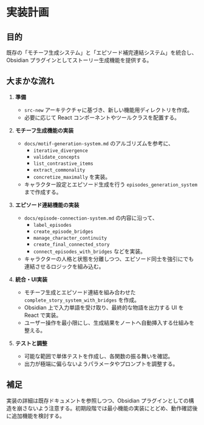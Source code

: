 # 実装計画

## 目的

既存の「モチーフ生成システム」と「エピソード補完連結システム」を統合し、Obsidian プラグインとしてストーリー生成機能を提供する。

## 大まかな流れ

1. **準備**
   - `src-new` アーキテクチャに基づき、新しい機能用ディレクトリを作成。
   - 必要に応じて React コンポーネントやツールクラスを配置する。

2. **モチーフ生成機能の実装**
   - `docs/motif-generation-system.md` のアルゴリズムを参考に、
     - `iterative_divergence`
     - `validate_concepts`
     - `list_contrastive_items`
     - `extract_commonality`
     - `concretize_maximally`
     を実装。
   - キャラクター設定とエピソード生成を行う `episodes_generation_system` まで作成する。

3. **エピソード連結機能の実装**
   - `docs/episode-connection-system.md` の内容に沿って、
     - `label_episodes`
     - `create_episode_bridges`
     - `manage_character_continuity`
     - `create_final_connected_story`
     - `connect_episodes_with_bridges`
     などを実装。
   - キャラクターの人格と状態を分離しつつ、エピソード同士を強引にでも連結させるロジックを組み込む。

4. **統合・UI実装**
   - モチーフ生成とエピソード連結を組み合わせた `complete_story_system_with_bridges` を作成。
   - Obsidian 上で入力単語を受け取り、最終的な物語を出力する UI を React で実装。
   - ユーザー操作を最小限にし、生成結果をノートへ自動挿入する仕組みを整える。

5. **テストと調整**
   - 可能な範囲で単体テストを作成し、各関数の振る舞いを確認。
   - 出力が極端に偏らないようパラメータやプロンプトを調整する。

## 補足

実装の詳細は既存ドキュメントを参照しつつ、Obsidian プラグインとしての構造を崩さないよう注意する。初期段階では最小機能の実装にとどめ、動作確認後に追加機能を検討する。
